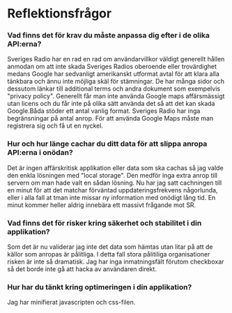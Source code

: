 # Reflektionsfrågor
### Vad finns det för krav du måste anpassa dig efter i de olika API:erna?
Sveriges Radio har en rad en rad om användarvillkor väldigt generellt hållen anmodan om att inte skada Sveriges Radios oberoende eller trovärdighet medans Google har sedvanligt amerikanskt utformat avtal för att klara alla tänkbara och ännu inte möjliga skäl för stämningar. De har många sidor och dessutom länkar till additional terms och andra dokument som exempelvis "privacy policy". Generellt får man inte använda Google maps affärsmässigt utan licens och du får inte på olika sätt använda det så att det kan skada Google.Båda stöder ett antal vanlig format. Sveriges Radio har inga begränsningar på antal anrop. För att använda Google Maps måste man registrera sig och få ut en nyckel.

### Hur och hur länge cachar du ditt data för att slippa anropa API:erna i onödan?
Det är ingen affärskritisk applikation eller data som ska cachas så jag valde den enkla lösningen med "local storage". Den medför inga extra anrop till servern om man hade valt en sådan lösning. Nu har jag satt cachningen till en minut för att det matchar förväntad uppdateringsfrekvens någorlunda, eller i alla fall at tman inte missar ny information med onödigt lång tid. En minut kommer heller aldrig innebära ett massivt frågande mot SR.
### Vad finns det för risker kring säkerhet och stabilitet i din applikation?
Som det är nu validerar jag inte det data som hämtas utan litar på att de källor som anropas är pålitliga. I detta fall stora pålitiliga organisationer risken är inte så dramatisk. Jag har inga inmatningsfält förutom checkboxar så det borde inte gå att hacka av användaren direkt. 
### Hur har du tänkt kring optimeringen i din applikation?
Jag har minifierat javascripten och css-filen.
